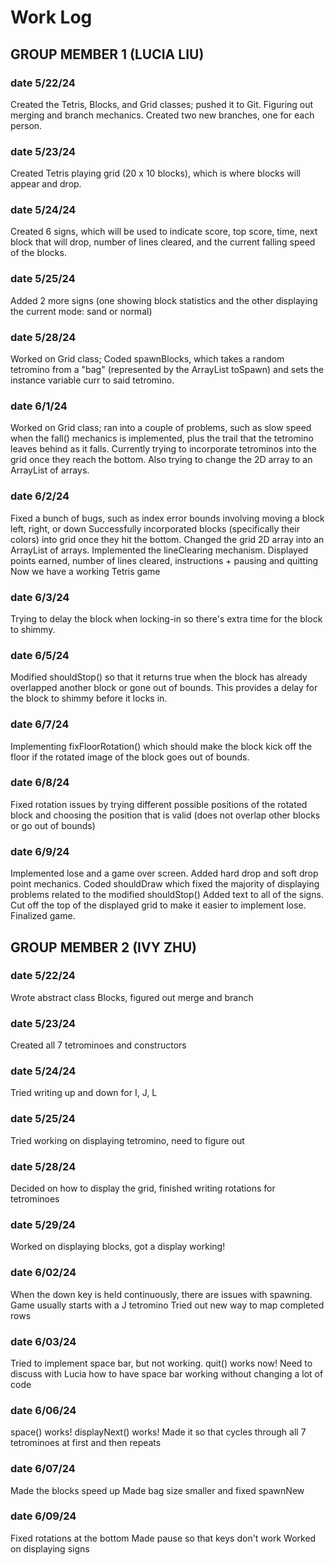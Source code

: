 # Work Log

## GROUP MEMBER 1 (LUCIA LIU)

### date 5/22/24

Created the Tetris, Blocks, and Grid classes; pushed it to Git. Figuring out merging and branch mechanics. Created two new branches, one for each person.

### date 5/23/24

Created Tetris playing grid (20 x 10 blocks), which is where blocks will appear and drop. 

### date 5/24/24

Created 6 signs, which will be used to indicate score, top score, time, next block that will drop, number of lines cleared,
and the current falling speed of the blocks. 

### date 5/25/24

Added 2 more signs (one showing block statistics and the other displaying the current mode: sand or normal)

### date 5/28/24

Worked on Grid class; Coded spawnBlocks, which takes a random tetromino from a "bag" 
(represented by the ArrayList toSpawn) and sets the instance variable curr to said tetromino.

### date 6/1/24

Worked on Grid class; ran into a couple of problems, such as slow speed when the fall() mechanics
is implemented, plus the trail that the tetromino leaves behind as it falls. Currently 
trying to incorporate tetrominos into the grid once they reach the bottom. Also trying to change
the 2D array to an ArrayList of arrays. 

### date 6/2/24

Fixed a bunch of bugs, such as index error bounds involving moving a block left, right, or down
Successfully incorporated blocks (specifically their colors) into grid once they hit the bottom.
Changed the grid 2D array into an ArrayList of arrays.
Implemented the lineClearing mechanism. 
Displayed points earned, number of lines cleared, instructions + pausing and quitting
Now we have a working Tetris game

### date 6/3/24

Trying to delay the block when locking-in so there's extra time for the block to shimmy.

### date 6/5/24

Modified shouldStop() so that it returns true when the block has already overlapped another block
or gone out of bounds. This provides a delay for the block to shimmy before it locks in.

### date 6/7/24

Implementing fixFloorRotation() which should make the block kick off the floor if the 
rotated image of the block goes out of bounds.

### date 6/8/24

Fixed rotation issues by trying different possible positions of the rotated block
and choosing the position that is valid (does not overlap other blocks or go out of bounds)

### date 6/9/24

Implemented lose and a game over screen.
Added hard drop and soft drop point mechanics.
Coded shouldDraw which fixed the majority of displaying problems 
related to the modified shouldStop()
Added text to all of the signs.
Cut off the top of the displayed grid to make it easier to implement lose.
Finalized game.


## GROUP MEMBER 2 (IVY ZHU)

### date 5/22/24

Wrote abstract class Blocks, figured out merge and branch

### date 5/23/24

Created all 7 tetrominoes and constructors

### date 5/24/24

Tried writing up and down for I, J, L

### date 5/25/24

Tried working on displaying tetromino, need to figure out

### date 5/28/24

Decided on how to display the grid, finished writing rotations for tetrominoes

### date 5/29/24

Worked on displaying blocks, got a display working!

### date 6/02/24

When the down key is held continuously, there are issues with spawning. 
Game usually starts with a J tetromino
Tried out new way to map completed rows

### date 6/03/24

Tried to implement space bar, but not working. 
quit() works now!
Need to discuss with Lucia how to have space bar working without changing a lot of code

### date 6/06/24

space() works! 
displayNext() works!
Made it so that cycles through all 7 tetrominoes at first and then repeats

### date 6/07/24

Made the blocks speed up
Made bag size smaller and fixed spawnNew

### date 6/09/24

Fixed rotations at the bottom
Made pause so that keys don't work
Worked on displaying signs